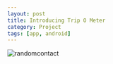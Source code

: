 ```yaml
---
layout: post
title: Introducing Trip O Meter
category: Project
tags: [app, android]
---
```

![randomcontact](/public/images/trip_o_meter_promo.png)
